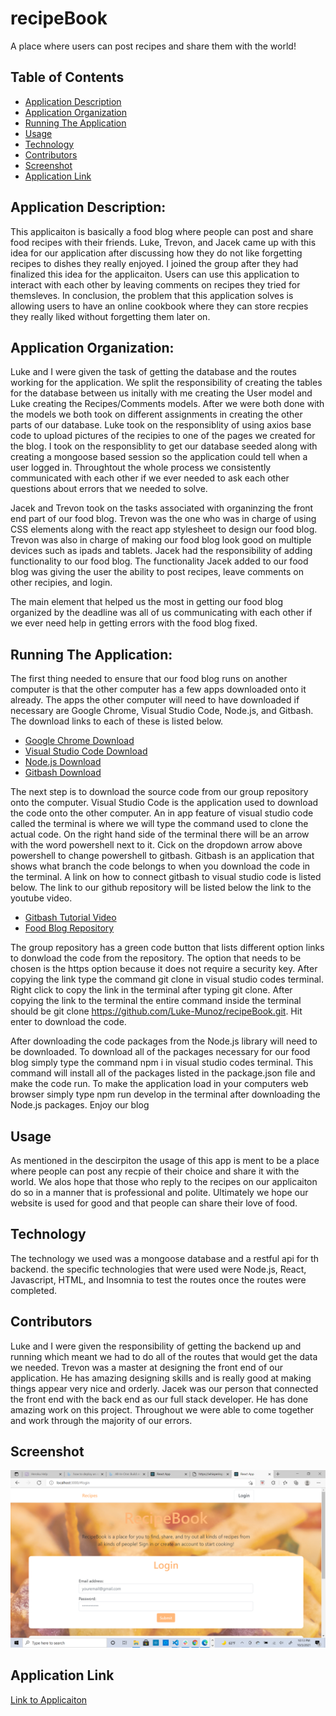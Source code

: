 # recipeBook
A place where users can post recipes and share them with the world!

## Table of Contents
- [Application Description](#application-description)
- [Application Organization](#application-organization)
- [Running The Application](#running-the-application)
- [Usage](#usage)
- [Technology](#technology)
- [Contributors](#contributors)
- [Screenshot](#screenshot)
- [Application Link](#application-link)

## Application Description:
This applicaiton is basically a food blog where people can post and share food recipes with their friends. Luke, Trevon, and Jacek came up with this idea for our application after discussing how they do not like forgetting recipes to dishes they really enjoyed. I joined the group after they had finalized this idea for the applicaiton. Users can use this application to interact with each other by leaving comments on recipes they tried for themsleves. In conclusion, the problem that this application solves is allowing users to have an online cookbook where they can store recpies they really liked without forgetting them later on.

## Application Organization:
Luke and I were given the task of getting the database and the routes working for the application. We split the responsibility of creating the tables for the database between us initally with me creating the User model and Luke creating the Recipes/Comments models. After we were both done with the models we both took on different assignments in creating the other parts of our database. Luke took on the responsiblity of using axios base code to upload pictures of the recipies to one of the pages we created for the blog. I took on the responsiblity to get our database seeded along with creating a mongoose based session so the application could tell when a user logged in. Throughtout the whole process we consistently communicated with each other if we ever needed to ask each other questions about errors that we needed to solve.

Jacek and Trevon took on the tasks associated with organinzing the front end part of our food blog. Trevon was the one who was in charge of using CSS elements along with the react app stylesheet to design our food blog. Trevon was also in charge of making our food blog look good on multiple devices such as ipads and tablets. Jacek had the responsibility of adding functionality to our food blog. The functionality Jacek added to our food blog was giving the user the ability to post recipes, leave comments on other recipies, and login.

The main element that helped us the most in getting our food blog organized by the deadline was all of us communicating with each other if we ever need help in getting errors with the food blog fixed.

## Running The Application:
The first thing needed to ensure that our food blog runs on another computer is that the other computer has a few apps downloaded onto it already. The apps the other computer will need to have downloaded if necessary are Google Chrome, Visual Studio Code, Node.js, and Gitbash. The download links to each of these is listed below.
- <a href="https://www.google.com/chrome/">Google Chrome Download</a>
- <a href="https://code.visualstudio.com/docs/setup/setup-overview">Visual Studio Code Download</a>
- <a href="https://nodejs.org/en/">Node.js Download</a>
- <a href="https://git-scm.com/downloads">Gitbash Download</a>

The next step is to download the source code from our group repository onto the computer. Visual Studio Code is the application used to download the code onto the other computer. An in app feature of visual studio code called the terminal is where we will type the command used to clone the actual code. On the right hand side of the terminal there will be an arrow with the word powershell next to it. Cick on the dropdown arrow above powershell to change powershell to gitbash. Gitbash is an application that shows what branch the code belongs to when you download the code in the terminal. A link on how to connect gitbash to visual studio code is listed below. The link to our github repository will be listed below the link to the youtube video.
- <a href="https://www.youtube.com/watch?v=5CnTKT2UEn4">Gitbash Tutorial Video</a>
- <a href="https://github.com/Luke-Munoz/recipeBook">Food Blog Repository</a>

The group repository has a green code button that lists different option links to donwload the code from the repository. The option that needs to be chosen is the https option because it does not require a security key. After copying the link type the command git clone in visual studio codes terminal. Right click to copy the link in the terminal after typing git clone. After copying the link to the terminal the entire command inside the terminal should be git clone https://github.com/Luke-Munoz/recipeBook.git. Hit enter to download the code. 

After downloading the code packages from the Node.js library will need to be downloaded. To download all of the packages necessary for our food blog simply type the command npm i in visual studio codes terminal. This command will install all of the packages listed in the package.json file and make the code run. To make the application load in your computers web browser simply type npm run develop in the terminal after downloading the Node.js packages. Enjoy our blog

## Usage
As mentioned in the descirpiton the usage of this app is ment to be a place where people can post any recpie of their choice and share it with the world. We alos hope that those who reply to the recipes on our applicaiton do so in a manner that is professional and polite. Ultimately we hope our website is used for good and that people can share their love of food.

## Technology
The technology we used was a mongoose database and a restful api for th backend. the specific technologies that were used were Node.js, React, Javascript, HTML, and Insomnia to test the routes once the routes were completed.

## Contributors
Luke and I were given the responsibility of getting the backend up and running which meant we had to do all of the routes that would get the data we needed. Trevon was a master at designing the front end of our application. He has amazing designing skills and is really good at making things appear very nice and orderly. Jacek was our person that connected the front end with the back end as our full stack developer. He has done amazing work on this project. Throughout we were able to come together and work through the majority of our errors.

## Screenshot
<img src="./images/2021-10-03.png" />

## Application Link
<a href="http://evening-citadel-70565.herokuapp.com/">Link to Applicaiton</a>

